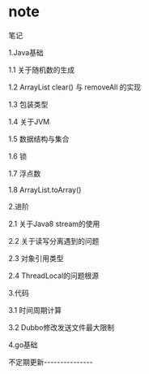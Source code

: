 # note
笔记

1.Java基础

1.1 关于随机数的生成

1.2 ArrayList clear() 与 removeAll 的实现

1.3 包装类型

1.4 关于JVM

1.5 数据结构与集合

1.6 锁

1.7 浮点数

1.8 ArrayList.toArray()


2.进阶

2.1 关于Java8 stream的使用

2.2 关于读写分离遇到的问题

2.3 对象引用类型

2.4 ThreadLocal的问题根源

3.代码

3.1 时间周期计算

3.2 Dubbo修改发送文件最大限制

4.go基础

不定期更新---------------


